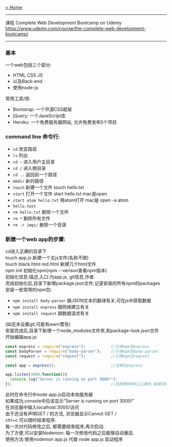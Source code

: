 [< Home](https://amanlikeair.github.io/Charles_SHI_Blog/)


****
课程
Complete Web Development Bootcamp on Udemy
https://www.udemy.com/course/the-complete-web-development-bootcamp/
***
### 基本
一个web包括三个部分:
- HTML  CSS   JS
- 以及Back-end
- 使用node-js

常用工具/库:
- Bootstrap: 一个开源CSS框架
- jQuery: 一个JaveScript库
- Heroku: 一个免费服务器网站, 允许免费发布5个项目


### command line 命令行:

- `cd`   改变路径
- `ls`    列出
- `cd ~`    进入用户主目录
- `cd /`   进入根目录
- `cd ..`     返回前一个路径
- `mkdir`     新的路径
- `touch`     新建一个文件 touch hello.txt
- `start`     打开一个文件 start hello.txt  mac是open
- `start atom hello.txt`      用atom打开 mac是 open -a atom
- `hello.text`
- `rm hello.txt`    删除一个文件
- `rm *`       删除所有文件
- `rm -r imgs/`     删除一个目录



### 新建一个web app的步骤:
cd进入正确的目录下  
touch app.js 新建一个主js文件(名称不限)  
touch black.html red.html 新建几个html文件  
npm init 初始化npm(npm --verison查看npm版本)  
初始化信息:描述,入口:为app.js, git信息,作者.  
完成初始化后,目录下新增package.json文件,记录安装的所有npm的packages  
安装一些常用的npm包:  
- `npm install body-parser`     跟JSON文本的翻译有关,可在js中获取数据  
- `npm install express`         跟网络建立有关
- `npm install request`         跟数据请求有关  

(如还未设置git,可能有warn警告)  
安装完成后,目录下新增一个node_modules文件夹,和package-look.json文件  
开始编辑app.js:  
```JavaScript
const express = require("express");           //引用npm包express
const bodyParser = require("body-parser");    //引用npm包body-parser
const request = require("request");           //引用npm包request

const app = express();                        //实例化express

app.listen(3000,function(){
  console.log("Server is running on port 3000!");
});                                           //在网络3000口上收听,如成功则log显示信息
```
此时在命令行中node app.js启动本地服务器  
如果成功,console中应该显示"Server is running on port 3000!"  
在浏览器中输入localhost:3000/访问  
由于还没有声明GET / 的方法, 浏览器显示Cannot GET /  
ctrl+c 可以随时结束程序.  
每一次对代码修改之后, 都需要结束程序,再次启动.  
为了方便,可以安装Nodemon: 每一次修改代码之后能够自动重启.  
使用方法:使用nodemon app.js 代替 node app.js 启动程序
